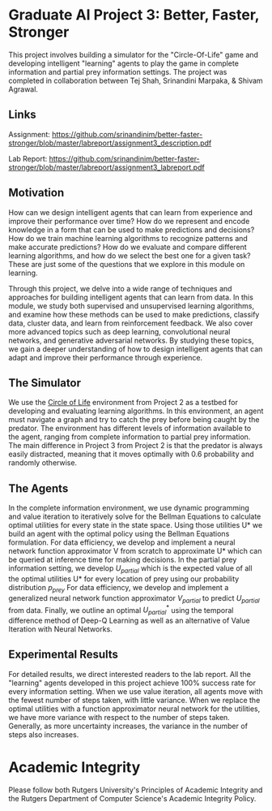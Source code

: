 # Graduate AI Project 3: Better, Faster, Stronger
This project involves building a simulator for the "Circle-Of-Life" game and developing intelligent "learning" agents to play the game in complete information and partial prey information settings. The project was completed in collaboration between Tej Shah, Srinandini Marpaka, & Shivam Agrawal.

## Links

Assignment: https://github.com/srinandinim/better-faster-stronger/blob/master/labreport/assignment3_description.pdf

Lab Report: https://github.com/srinandinim/better-faster-stronger/blob/master/labreport/assignment3_labreport.pdf

## Motivation
How can we design intelligent agents that can learn from experience and improve their performance over time? How do we represent and encode knowledge in a form that can be used to make predictions and decisions? How do we train machine learning algorithms to recognize patterns and make accurate predictions? How do we evaluate and compare different learning algorithms, and how do we select the best one for a given task? These are just some of the questions that we explore in this module on learning.

Through this project, we delve into a wide range of techniques and approaches for building intelligent agents that can learn from data. In this module, we study both supervised and unsupervised learning algorithms, and examine how these methods can be used to make predictions, classify data, cluster data, and learn from reinforcement feedback. We also cover more advanced topics such as deep learning, convolutional neural networks, and generative adversarial networks. By studying these topics, we gain a deeper understanding of how to design intelligent agents that can adapt and improve their performance through experience.

## The Simulator
We use the [Circle of Life](https://github.com/tejpshah/circle-of-life) environment from Project 2 as a testbed for developing and evaluating learning algorithms. In this environment, an agent must navigate a graph and try to catch the prey before being caught by the predator. The environment has different levels of information available to the agent, ranging from complete information to partial prey information. The main difference in Project 3 from Project 2 is that the predator is always easily distracted, meaning that it moves optimally with 0.6 probability and randomly otherwise.

## The Agents
In the complete information environment, we use dynamic programming and value iteration to iteratively solve for the Bellman Equations to calculate optimal 
utilities for every state in the state space. Using those utilities U* we build an agent with the optimal policy using the Bellman Equations formulation. For data efficiency, we develop and implement a neural network function approximator V from scratch to approximate U* which can be queried at inference time for making decisions. In the partial prey information setting, we develop $U_{partial}$ which is the expected value of all the optimal utilities U* for every location of prey using our probability distribution $p_{prey}$ For data efficiency, we develop and implement a generalized neural network function approximator $V_{partial}$ to predict $U_{partial}$ from data. Finally, we outline an optimal $U^{*}_{partial}$ using the temporal difference method of Deep-Q Learning as well as an alternative of Value Iteration with Neural Networks. 

## Experimental Results
For detailed results, we direct interested readers to the lab report. All the "learning" agents developed in this project achieve 100% success rate for every information setting. When we use value iteration, all agents move with the fewest number of steps taken, with little variance. When we replace the optimal utilities with a function approximator neural network for the utilities, we have more variance with respect to the number of steps taken. Generally, as more uncertainty increases, the variance in the number of steps also increases. 

# Academic Integrity
Please follow both Rutgers University's Principles of Academic Integrity and the Rutgers Department of Computer Science's Academic Integrity Policy.


